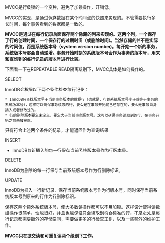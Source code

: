 MVCC是行级锁的一个变种，避免了加锁操作，开销低。

MVCC的实现，是通过保存数据在某个时间点的快照来实现的。不管需要执行多长时间，每个事务看到的数据都是一致的。

**MVCC是通过在每行记录后面保存两个隐藏的列来实现的。这两个列，一个保存了行的创建时间，一个保存行的过期时间（或删除时间）。当然存储的并不是实际的时间值，而是系统版本号（system version number)。每开始一个新的事务，系统版本号都会自动递增。事务开始时刻的系统版本号会作为事务的版本号，用来和查询到的每行记录的版本号进行比较。**

 下面看一下在REPEATABLE READ隔离级别下，MVCC具体是如何操作的。

 

SELECT

InnoDB会根据以下两个条件检查每行记录：

 

    * InnoDB只查找版本早于当前事务版本的数据行（也就是，行的系统版本号小于或等于事务的系统版本号），这样可以确保事务读取的行，要么是在事务开始前已经存在的，要么是事务自身插入或者修改过的。
    * 行的删除版本要么未定义，要么大于当前事务版本号。这可以确保事务读取到的行，在事务开始之前未被删除。

只有符合上述两个条件的记录，才能返回作为查询结果 

 

INSERT

*  InnoDB为新插入的每一行保存当前系统版本号作为行版本号。 

 

DELETE

InnoDB为删除的每一行保存当前系统版本号作为行删除标识。 

 

UPDATE

InnoDB为插入一行新记录，保存当前系统版本号作为行版本号，同时保存当前系统版本号到原来的行作为行删除标识。 

保存这两个额外系统版本号，使大多数读操作都可以不用加锁。这样设计使得读数据操作很简单，性能很好，并且也能保证只会读取到符合标准的行，不足之处是每行记录都需要额外的存储空间，需要做更多的行检查工作，以及一些额外的维护工作。

**MVCC只在提交读和可重复读两个级别下工作。**

